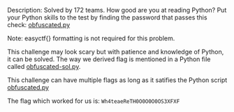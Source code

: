 Description: Solved by 172 teams.
How good are you at reading Python? Put your Python skills to the test by finding the password that passes this check: [obfuscated.py](https://www.easyctf.com/static/problems/obfuscated/obfuscated.py)

Note: easyctf{} formatting is not required for this problem.

This challenge may look scary but with patience and knowledge of Python, it can be solved.
The way we derived flag is mentioned in a Python file called [obfuscated-sol.py](../obfuscated-sol.py).

This challenge can have multiple flags as long as it satifies the Python script [obfuscated.py](../obfuscated.py)

The flag which worked for us is: `Wh4teaeReTH0O0O0O0OS3XFXF`
